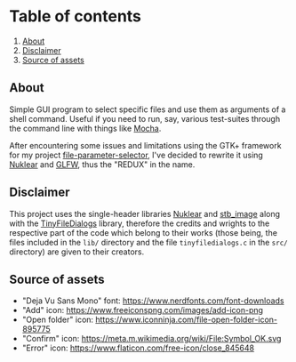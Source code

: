# Table of contents
1. [About](#about-sec)
2. [Disclaimer](#disclaimer-sec)
3. [Source of assets](#assets-sec)

<a id="about-sec"><a/>

## About
Simple GUI program to select specific files and use them as arguments of a shell command. Useful if you need to run, say, various test-suites through the command line with things like [Mocha](https://mochajs.org/).

After encountering some issues and limitations using the GTK+ framework for my project [file-parameter-selector](https://github.com/arturfabriciohahaedgy/file-parameter-selector.git), I've decided to rewrite it using [Nuklear](https://github.com/Immediate-Mode-UI/Nuklear.git) and [GLFW](https://www.glfw.org/), thus the "REDUX" in the name.

<a id="disclaimer-sec"><a/>

## Disclaimer
This project uses the single-header libraries [Nuklear](https://github.com/Immediate-Mode-UI/Nuklear.git) and [stb_image](https://github.com/nothings/stb.git) along with the [TinyFileDialogs](https://sourceforge.net/projects/tinyfiledialogs/) library, therefore the credits and wrights to the respective part of the code which belong to their works (those being, the files included in the `lib/` directory and the file `tinyfiledialogs.c` in the `src/` directory) are given to their creators.

<a id="assets-sec"><a/>

## Source of assets

- "Deja Vu Sans Mono" font: https://www.nerdfonts.com/font-downloads
- "Add" icon: https://www.freeiconspng.com/images/add-icon-png
- "Open folder" icon: https://www.iconninja.com/file-open-folder-icon-895775
- "Confirm" icon: https://meta.m.wikimedia.org/wiki/File:Symbol_OK.svg
- "Error" icon: https://www.flaticon.com/free-icon/close_845648
